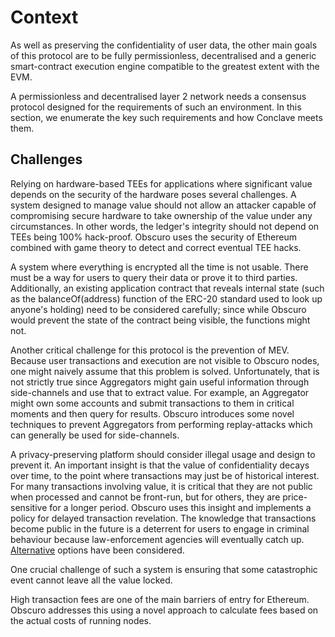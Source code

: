 # Context
As well as preserving the confidentiality of user data, the other main goals of this protocol are to be fully permissionless, decentralised and a generic smart-contract execution engine compatible to the greatest extent with the EVM.

A permissionless and decentralised layer 2 network needs a consensus protocol designed for the requirements of such an environment. In this section, we enumerate the key such requirements and how Conclave meets them.

## Challenges
Relying on hardware-based TEEs for applications where significant value depends on the security of the hardware poses several challenges. A system designed to manage value should not allow an attacker capable of compromising secure hardware to take ownership of the value under any circumstances. In other words, the ledger's integrity should not depend on TEEs being 100% hack-proof. Obscuro uses the security of Ethereum combined with game theory to detect and correct eventual TEE hacks.

A system where everything is encrypted all the time is not usable. There must be a way for users to query their data or prove it to third parties. Additionally, an existing application contract that reveals internal state (such as the balanceOf(address) function of the ERC-20 standard used to look up anyone's holding) need to be considered carefully; since while Obscuro would prevent the state of the contract being visible, the functions might not.

Another critical challenge for this protocol is the prevention of MEV. Because user transactions and execution are not visible to Obscuro nodes, one might naively assume that this problem is solved. Unfortunately, that is not strictly true since Aggregators might gain useful information through side-channels and use that to extract value. For example, an Aggregator might own some accounts and submit transactions to them in critical moments and then query for results. Obscuro introduces some novel techniques to prevent Aggregators from performing replay-attacks which can generally be used for side-channels.

A privacy-preserving platform should consider illegal usage and design to prevent it. An important insight is that the value of confidentiality decays over time, to the point where transactions may just be of historical interest. For many transactions involving value, it is critical that they are not public when processed and cannot be front-run, but for others, they are price-sensitive for a longer period. Obscuro uses this insight and implements a policy for delayed transaction revelation. The knowledge that transactions become public in the future is a deterrent for users to engage in criminal behaviour because law-enforcement agencies will eventually catch up. [Alternative](./appendix.md#alternative-revelation-options) options have been considered.

One crucial challenge of such a system is ensuring that some catastrophic event cannot leave all the value locked.

High transaction fees are one of the main barriers of entry for Ethereum. Obscuro addresses this using a novel approach to calculate fees based on the actual costs of running nodes.